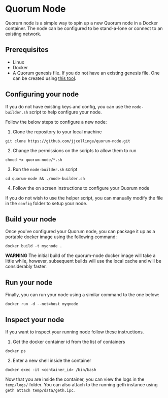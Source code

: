 # Quorum Node
Quorum node is a simple way to spin up a new Quorum node in a Docker container. The node can be configured to be stand-a-lone or connect to an existing network.

## Prerequisites
* Linux
* Docker
* A Quorum genesis file. If you do not have an existing genesis file. One can be created using [this tool](https://github.com/davebryson/quorum-genesis).

## Configuring your node
If you do not have existing keys and config, you can use the `node-builder.sh` script to help configure your node.

Follow the below steps to configure a new node:
1. Clone the repository to your local machine
```
git clone https://github.com/jjcollinge/quorum-node.git
```

2. Change the permissions on the scripts to allow them to run
```
chmod +x quorum-node/*.sh
```

3. Run the `node-builder.sh` script
```
cd quorum-node && ./node-builder.sh
```

4. Follow the on screen instructions to configure your Quorum node

If you do not wish to use the helper script, you can manually modify the file in the `config` folder to setup your node.

## Build your node
Once you've configured your Quorum node, you can package it up as a portable docker image using the following command:
```
docker build -t myqnode .
```
**WARNING** The initial build of the quorum-node docker image will take a little while, however, subsequent builds will use the local cache and will be considerably faster.

## Run your node
Finally, you can run your node using a similar command to the one below:
```
docker run -d --net=host myqnode
```

## Inspect your node
If you want to inspect your running node follow these instructions.
1. Get the docker container id from the list of containers
```
docker ps
```
2. Enter a new shell inside the container
```
docker exec -it <container_id> /bin/bash
```

Now that you are inside the container, you can view the logs in the `temp/logs/` folder. You can also attach to the running geth instance using `geth attach temp/data/geth.ipc`.



